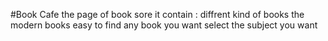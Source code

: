 #Book Cafe
the page of book sore it contain :
diffrent kind of books
the modern books 
easy to find any book you want 
select the subject you want 
